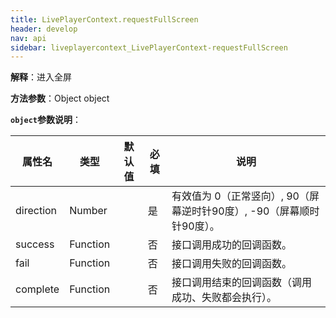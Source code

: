 ```yaml
---
title: LivePlayerContext.requestFullScreen
header: develop
nav: api
sidebar: liveplayercontext_LivePlayerContext-requestFullScreen
---
```



**解释**：进入全屏

**方法参数**：Object object

**`object`参数说明**：

|属性名 |类型  |默认值 |必填|说明|
|---- | ---- | ---- |---- |--|
|direction |Number  |  | 是  |有效值为 0（正常竖向）, 90（屏幕逆时针90度）, -90（屏幕顺时针90度）。|
|success   |Function  |   |否  |接口调用成功的回调函数。|
|fail  |Function  |   | 否 |接口调用失败的回调函数。|
|complete   | Function   |   |否 |接口调用结束的回调函数（调用成功、失败都会执行）。|

